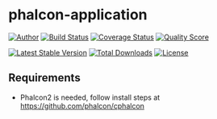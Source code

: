 # phalcon-application

[![Author](http://img.shields.io/badge/author-@mamuz_de-blue.svg?style=flat-square)](https://twitter.com/mamuz_de)
[![Build Status](https://img.shields.io/travis/mamuz/phalcon-application.svg?style=flat-square)](https://travis-ci.org/mamuz/phalcon-application)
[![Coverage Status](https://img.shields.io/scrutinizer/coverage/g/mamuz/phalcon-application.svg?style=flat-square)](https://scrutinizer-ci.com/g/mamuz/phalcon-application/code-structure)
[![Quality Score](https://img.shields.io/scrutinizer/g/mamuz/Squeezer.svg?style=flat-square)](https://scrutinizer-ci.com/g/mamuz/phalcon-application)

[![Latest Stable Version](https://img.shields.io/packagist/v/mamuz/squeezer.svg?style=flat-square)](https://packagist.org/packages/mamuz/phalcon-application)
[![Total Downloads](https://img.shields.io/packagist/dt/mamuz/squeezer.svg?style=flat-square)](https://packagist.org/packages/mamuz/phalcon-application)
[![License](https://img.shields.io/packagist/l/mamuz/squeezer.svg?style=flat-square)](https://packagist.org/packages/mamuz/phalcon-application)


## Requirements

- Phalcon2 is needed, follow install steps at https://github.com/phalcon/cphalcon
